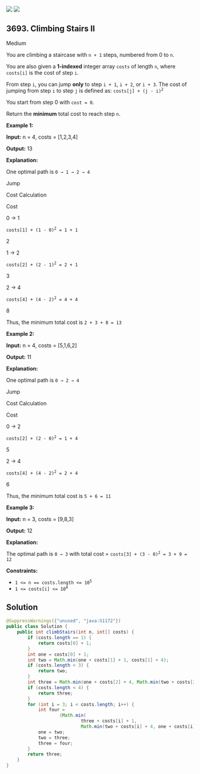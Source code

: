 [![](https://img.shields.io/github/stars/javadev/LeetCode-in-Java?label=Stars&style=flat-square)](https://github.com/javadev/LeetCode-in-Java)
[![](https://img.shields.io/github/forks/javadev/LeetCode-in-Java?label=Fork%20me%20on%20GitHub%20&style=flat-square)](https://github.com/javadev/LeetCode-in-Java/fork)

## 3693\. Climbing Stairs II

Medium

You are climbing a staircase with `n + 1` steps, numbered from 0 to `n`.

You are also given a **1-indexed** integer array `costs` of length `n`, where `costs[i]` is the cost of step `i`.

From step `i`, you can jump **only** to step `i + 1`, `i + 2`, or `i + 3`. The cost of jumping from step `i` to step `j` is defined as: <code>costs[j] + (j - i)<sup>2</sup></code>

You start from step 0 with `cost = 0`.

Return the **minimum** total cost to reach step `n`.

**Example 1:**

**Input:** n = 4, costs = [1,2,3,4]

**Output:** 13

**Explanation:**

One optimal path is `0 → 1 → 2 → 4`

Jump

Cost Calculation

Cost

0 → 1

<code>costs[1] + (1 - 0)<sup>2</sup> = 1 + 1</code>

2

1 → 2

<code>costs[2] + (2 - 1)<sup>2</sup> = 2 + 1</code>

3

2 → 4

<code>costs[4] + (4 - 2)<sup>2</sup> = 4 + 4</code>

8

Thus, the minimum total cost is `2 + 3 + 8 = 13`

**Example 2:**

**Input:** n = 4, costs = [5,1,6,2]

**Output:** 11

**Explanation:**

One optimal path is `0 → 2 → 4`

Jump

Cost Calculation

Cost

0 → 2

<code>costs[2] + (2 - 0)<sup>2</sup> = 1 + 4</code>

5

2 → 4

<code>costs[4] + (4 - 2)<sup>2</sup> = 2 + 4</code>

6

Thus, the minimum total cost is `5 + 6 = 11`

**Example 3:**

**Input:** n = 3, costs = [9,8,3]

**Output:** 12

**Explanation:**

The optimal path is `0 → 3` with total cost = <code>costs[3] + (3 - 0)<sup>2</sup> = 3 + 9 = 12</code>

**Constraints:**

*   <code>1 <= n == costs.length <= 10<sup>5</sup></code>
*   <code>1 <= costs[i] <= 10<sup>4</sup></code>

## Solution

```java
@SuppressWarnings({"unused", "java:S1172"})
public class Solution {
    public int climbStairs(int n, int[] costs) {
        if (costs.length == 1) {
            return costs[0] + 1;
        }
        int one = costs[0] + 1;
        int two = Math.min(one + costs[1] + 1, costs[1] + 4);
        if (costs.length < 3) {
            return two;
        }
        int three = Math.min(one + costs[2] + 4, Math.min(two + costs[2] + 1, costs[2] + 9));
        if (costs.length < 4) {
            return three;
        }
        for (int i = 3; i < costs.length; i++) {
            int four =
                    (Math.min(
                            three + costs[i] + 1,
                            Math.min(two + costs[i] + 4, one + costs[i] + 9)));
            one = two;
            two = three;
            three = four;
        }
        return three;
    }
}
```